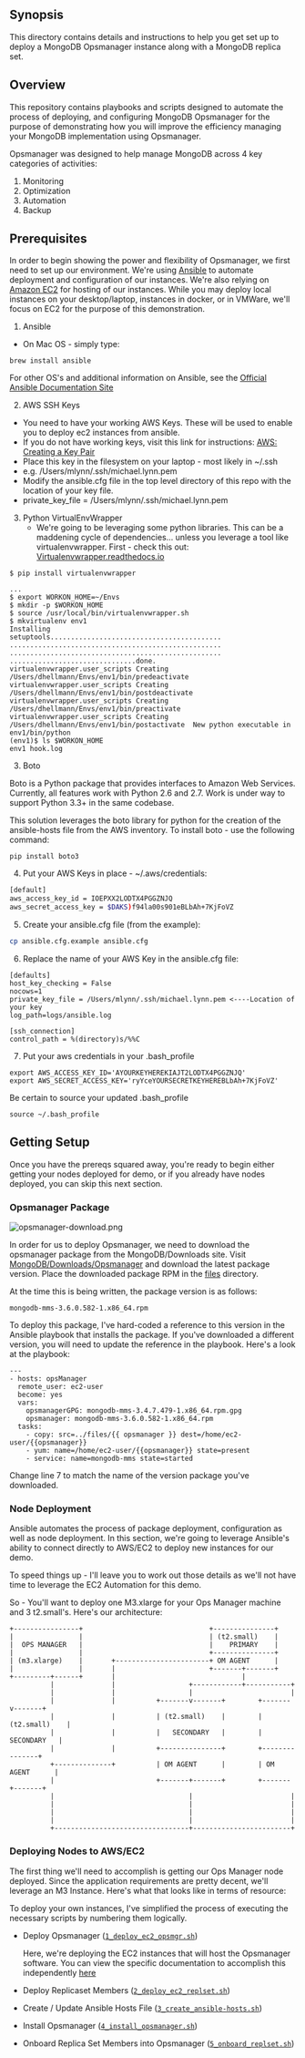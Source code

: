 ## Synopsis

This directory contains details and instructions to help you get set up to deploy a MongoDB Opsmanager instance along with a MongoDB replica set.

## Overview
This repository contains playbooks and scripts designed to automate the process of deploying, and configuring MongoDB Opsmanager for the purpose of demonstrating how you will improve the efficiency managing your MongoDB implementation using Opsmanager.

Opsmanager was designed to help manage MongoDB across 4 key categories of activities:

1. Monitoring
2. Optimization
3. Automation
4. Backup

## Prerequisites

In order to begin showing the power and flexibility of Opsmanager, we first need to set up our environment.  We're using [Ansible](http://ansible.com) to automate deployment and configuration of our instances.  We're also relying on [Amazon EC2](https://aws.amazon.com/ec2) for hosting of our instances.  While you may deploy local instances on your desktop/laptop, instances in docker, or in VMWare, we'll focus on EC2 for the purpose of this demonstration.

1. Ansible

 - On Mac OS - simply type:

 ```
 brew install ansible
 ```
 
 For other OS's and additional information on Ansible, see the [Official Ansible Documentation Site](http://docs.ansible.com)

2. AWS SSH Keys

 - You need to have your working AWS Keys.  These will be used to enable you to deploy ec2 instances from ansible.
 - If you do not have working keys, visit this link for instructions: [AWS: Creating a Key Pair](http://docs.aws.amazon.com/AWSEC2/latest/UserGuide/ec2-key-pairs.html)
 - Place this key in the filesystem on your laptop - most likely in ~/.ssh
  - e.g. /Users/mlynn/.ssh/michael.lynn.pem
 - Modify the ansible.cfg file in the top level directory of this repo with the location of your key file.
  - private_key_file = /Users/mlynn/.ssh/michael.lynn.pem

3. Python VirtualEnvWrapper
	- We're going to be leveraging some python libraries.  This can be a maddening cycle of dependencies... unless you leverage a tool like virtualenvwrapper.  First - check this out: [Virtualenvwrapper.readthedocs.io](https://virtualenvwrapper.readthedocs.io/en/latest/)

```
$ pip install virtualenvwrapper

...
$ export WORKON_HOME=~/Envs
$ mkdir -p $WORKON_HOME
$ source /usr/local/bin/virtualenvwrapper.sh
$ mkvirtualenv env1
Installing
setuptools..........................................
....................................................
....................................................
...............................done.
virtualenvwrapper.user_scripts Creating /Users/dhellmann/Envs/env1/bin/predeactivate
virtualenvwrapper.user_scripts Creating /Users/dhellmann/Envs/env1/bin/postdeactivate
virtualenvwrapper.user_scripts Creating /Users/dhellmann/Envs/env1/bin/preactivate
virtualenvwrapper.user_scripts Creating /Users/dhellmann/Envs/env1/bin/postactivate  New python executable in env1/bin/python
(env1)$ ls $WORKON_HOME
env1 hook.log
```

3. Boto

Boto is a Python package that provides interfaces to Amazon Web Services. Currently, all features work with Python 2.6 and 2.7. Work is under way to support Python 3.3+ in the same codebase.

This solution leverages the boto library for python for the creation of the ansible-hosts file from the AWS inventory.  To install boto - use the following command:

```
pip install boto3
```

4. Put your AWS Keys in place - ~/.aws/credentials:

```sh
[default]
aws_access_key_id = IOEPXX2LODTX4PGGZNJQ
aws_secret_access_key = $DAKS)f94la00s901eBLbAh+7KjFoVZ
```

5. Create your ansible.cfg file (from the example):

```sh
cp ansible.cfg.example ansible.cfg
```

6. Replace the name of your AWS Key in the ansible.cfg file:
```
[defaults]
host_key_checking = False
nocows=1
private_key_file = /Users/mlynn/.ssh/michael.lynn.pem <----Location of your key
log_path=logs/ansible.log

[ssh_connection]
control_path = %(directory)s/%%C
```

7. Put your aws credentials in your .bash_profile

```
export AWS_ACCESS_KEY_ID='AYOURKEYHEREKIAJT2LODTX4PGGZNJQ'
export AWS_SECRET_ACCESS_KEY='ryYceYOURSECRETKEYHEREBLbAh+7KjFoVZ'
```

Be certain to source your updated .bash_profile

```
source ~/.bash_profile
```

## Getting Setup

Once you have the prereqs squared away, you're ready to begin either getting your nodes deployed for demo, or if you already have nodes deployed, you can skip this next section.

### Opsmanager Package

![opsmanager-download.png](opsmanager-download.png)

In order for us to deploy Opsmanager, we need to download the opsmanager package from the MongoDB/Downloads site.  Visit [MongoDB/Downloads/Opsmanager](https://www.mongodb.com/download-center#ops-manager) and download the latest package version.  Place the downloaded package RPM in the [files](./files) directory.

At the time this is being written, the package version is as follows:

```mongodb-mms-3.6.0.582-1.x86_64.rpm```

To deploy this package, I've hard-coded a reference to this version in the Ansible playbook that installs the package.  If you've downloaded a different version, you will need to update the reference in the playbook.  Here's a look at the playbook:

```
---
- hosts: opsManager
  remote_user: ec2-user
  become: yes
  vars:
    opsmanagerGPG: mongodb-mms-3.4.7.479-1.x86_64.rpm.gpg
    opsmanager: mongodb-mms-3.6.0.582-1.x86_64.rpm
  tasks:
    - copy: src=../files/{{ opsmanager }} dest=/home/ec2-user/{{opsmanager}}
    - yum: name=/home/ec2-user/{{opsmanager}} state=present
    - service: name=mongodb-mms state=started

```

Change line 7 to match the name of the version package you've downloaded.

### Node Deployment

Ansible automates the process of package deployment, configuration as well as node deployment.  In this section, we're going to leverage Ansible's ability to connect directly to AWS/EC2 to deploy new instances for our demo.

To speed things up - I'll leave you to work out those details as we'll not have time to leverage the EC2 Automation for this demo.

So - You'll want to deploy one M3.xlarge for your Ops Manager machine and 3 t2.small's.  Here's our architecture:

```
+----------------+                               +---------------+
|                |                               | (t2.small)    |
|  OPS MANAGER   |                               |    PRIMARY    |
|                |                               +---------------+
| (m3.xlarge)    |       +-----------------------+ OM AGENT      |
|                |       |                       +-------+-------+
+---------+------+       |                               |
          |              |                  +------------+-----------+
          |              |                  |                        |
          |              |          +-------v-------+        +-------v-------+
          |              |          | (t2.small)    |        | (t2.small)    |
          |              |          |   SECONDARY   |        |   SECONDARY   |
          |              |          +---------------+        +---------------+
          +--------------+          | OM AGENT      |        | OM AGENT      |
          |                         +-------+-------+        +-------+-------+
          |                                 |                        |
          |                                 |                        |
          |                                 |                        |
          |                                 |                        |
          +---------------------------------+------------------------+

```

### Deploying Nodes to AWS/EC2

The first thing we'll need to accomplish is getting our Ops Manager node deployed.  Since the application requirements are pretty decent, we'll leverage an M3 Instance.  Here's what that looks like in terms of resource:

To deploy your own instances, I've simplified the process of executing the necessary scripts by numbering them logically.

- Deploy Opsmanager ([`1_deploy_ec2_opsmgr.sh`](https://github.com/mrlynn/ansible-opsmanager-demo/blob/master/1_deploy_ec2_opsmgr.sh))

	Here, we're deploying the EC2 instances that will host the Opsmanager software.  You can view the specific documentation to accomplish this independently [here](https://docs.opsmanager.mongodb.com/current/tutorial/install-simple-test-deployment/)

- Deploy Replicaset Members ([`2_deploy_ec2_replset.sh`](https://github.com/mrlynn/ansible-opsmanager-demo/blob/master/2_deploy_ec2_replset.sh))


- Create / Update Ansible Hosts File ([`3_create_ansible-hosts.sh`](https://github.com/mrlynn/ansible-opsmanager-demo/blob/master/3_create_ansible-hosts.sh))

- Install Opsmanager ([`4_install_opsmanager.sh`](https://github.com/mrlynn/ansible-opsmanager-demo/blob/master/4_install_opsmanager.sh))

- Onboard Replica Set Members into Opsmanager ([`5_onboard_replset.sh`](https://github.com/mrlynn/ansible-opsmanager-demo/blob/master/5_onboard_replset.sh))

